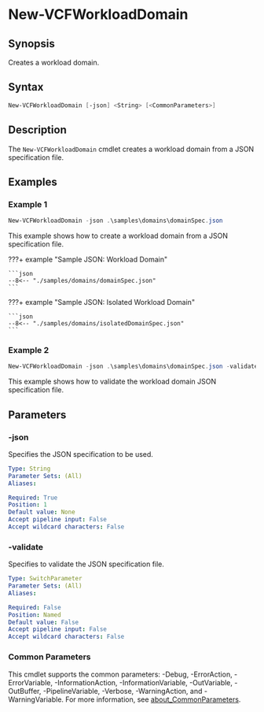 # New-VCFWorkloadDomain

## Synopsis

Creates a workload domain.

## Syntax

```powershell
New-VCFWorkloadDomain [-json] <String> [<CommonParameters>]
```

## Description

The `New-VCFWorkloadDomain` cmdlet creates a workload domain from a JSON specification file.

## Examples

### Example 1

```powershell
New-VCFWorkloadDomain -json .\samples\domains\domainSpec.json
```

This example shows how to create a workload domain from a JSON specification file.

???+ example "Sample JSON: Workload Domain"

    ```json
    --8<-- "./samples/domains/domainSpec.json"
    ```
???+ example "Sample JSON: Isolated Workload Domain"

    ```json
    --8<-- "./samples/domains/isolatedDomainSpec.json"
    ```

### Example 2

```powershell
New-VCFWorkloadDomain -json .\samples\domains\domainSpec.json -validate
```

This example shows how to validate the workload domain JSON specification file.

## Parameters

### -json

Specifies the JSON specification to be used.

```yaml
Type: String
Parameter Sets: (All)
Aliases:

Required: True
Position: 1
Default value: None
Accept pipeline input: False
Accept wildcard characters: False
```

### -validate

Specifies to validate the JSON specification file.

```yaml
Type: SwitchParameter
Parameter Sets: (All)
Aliases:

Required: False
Position: Named
Default value: False
Accept pipeline input: False
Accept wildcard characters: False
```

### Common Parameters

This cmdlet supports the common parameters: -Debug, -ErrorAction, -ErrorVariable, -InformationAction, -InformationVariable, -OutVariable, -OutBuffer, -PipelineVariable, -Verbose, -WarningAction, and -WarningVariable. For more information, see [about_CommonParameters](http://go.microsoft.com/fwlink/?LinkID=113216).
